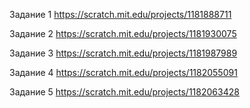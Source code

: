 Задание 1
https://scratch.mit.edu/projects/1181888711

Задание 2
https://scratch.mit.edu/projects/1181930075

Задание 3 
https://scratch.mit.edu/projects/1181987989

Задание 4
https://scratch.mit.edu/projects/1182055091

Задание 5
https://scratch.mit.edu/projects/1182063428